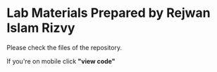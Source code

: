 # Lab Materials Prepared by Rejwan Islam Rizvy
Please check the files of the repository.

If you're on mobile click **"view code"**
